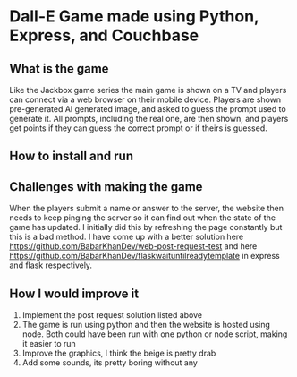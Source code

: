 # Dall-E Game made using Python, Express, and Couchbase

## What is the game

Like the Jackbox game series the main game is shown on a TV and players can connect via a web browser on their mobile device. Players are shown pre-generated AI generated image, and asked to guess the prompt used to generate it. All prompts, including the real one, are then shown, and players get points if they can guess the correct prompt or if theirs is guessed. 

## How to install and run



## Challenges with making the game

When the players submit a name or answer to the server, the website then needs to keep pinging the server so it can find out when the state of the game has updated. I initially did this by refreshing the page constantly but this is a bad method. I have come up with a better solution here https://github.com/BabarKhanDev/web-post-request-test and here https://github.com/BabarKhanDev/flaskwaituntilreadytemplate in express and flask respectively.

## How I would improve it

1. Implement the post request solution listed above
2. The game is run using python and then the website is hosted using node. Both could have been run with one python or node script, making it easier to run
3. Improve the graphics, I think the beige is pretty drab
4. Add some sounds, its pretty boring without any
